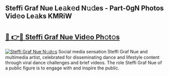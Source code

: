 ## Steffi Graf Nue Le𝚊k𝚎d N𝚞𝚍es - Part-0gN Photos Vid𝚎o Le𝚊ks KMRiW

# <h2><a href="http://fbasx94.evod.top/?m=Steffi+Graf+Nue">🔗 👉🔴 Steffi Graf Nue Vid𝚎o Ph𝚘t𝚘s</a></h2>

[![Steffi Graf Nue N𝚞d𝚎s](https://i.imgur.com/8V9OHl7.gif)](http://fbasx94.evod.top/?m=Steffi+Graf+Nue)
Social media sensation Steffi Graf Nue and multimedia artist, celebrated for disseminating dance and lifestyle content through viral dance challenges and brief videos. The role Steffi Graf Nue of a public figure is to engage with and inspire the public. 
